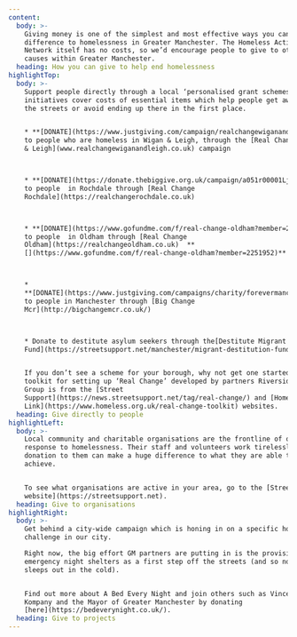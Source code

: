 ```yaml
---
content:
  body: >-
    Giving money is one of the simplest and most effective ways you can make a
    difference to homelessness in Greater Manchester. The Homeless Action
    Network itself has no costs, so we’d encourage people to give to other
    causes within Greater Manchester.
  heading: How you can give to help end homelessness
highlightTop:
  body: >-
    Support people directly through a local ‘personalised grant schemes’. These
    initiatives cover costs of essential items which help people get away from
    the streets or avoid ending up there in the first place.


    * **[DONATE](https://www.justgiving.com/campaign/realchangewiganandleigh)**
    to people who are homeless in Wigan & Leigh, through the [Real Change Wigan
    & Leigh](www.realchangewiganandleigh.co.uk) campaign



    * **[DONATE](https://donate.thebiggive.org.uk/campaign/a051r00001LjKtPAAV)**
    to people  in Rochdale through [Real Change
    Rochdale](https://realchangerochdale.co.uk)



    * **[DONATE](https://www.gofundme.com/f/real-change-oldham?member=2251952)**
    to people  in Oldham through [Real Change
    Oldham](https://realchangeoldham.co.uk)  **
    [](https://www.gofundme.com/f/real-change-oldham?member=2251952)**



    *
    **[DONATE](https://www.justgiving.com/campaigns/charity/forevermanchester/bigchangemcr)**
    to people in Manchester through [Big Change
    Mcr](http://bigchangemcr.co.uk/)   



    * Donate to destitute asylum seekers through the[Destitute Migrant Relief
    Fund](https://streetsupport.net/manchester/migrant-destitution-fund/)


    If you don’t see a scheme for your borough, why not get one started? A
    toolkit for setting up ‘Real Change’ developed by partners Riverside Housing
    Group is from the [Street
    Support](https://news.streetsupport.net/tag/real-change/) and [Homeless
    Link](https://www.homeless.org.uk/real-change-toolkit) websites.
  heading: Give directly to people
highlightLeft:
  body: >-
    Local community and charitable organisations are the frontline of our
    response to homelessness. Their staff and volunteers work tirelessly, and a
    donation to them can make a huge difference to what they are able to
    achieve.


    To see what organisations are active in your area, go to the [Street Support
    website](https://streetsupport.net).
  heading: Give to organisations
highlightRight:
  body: >-
    Get behind a city-wide campaign which is honing in on a specific homeless
    challenge in our city.

    Right now, the big effort GM partners are putting in is the provision of
    emergency night shelters as a first step off the streets (and so no one
    sleeps out in the cold).


    Find out more about A Bed Every Night and join others such as Vincent
    Kompany and the Mayor of Greater Manchester by donating
    [here](https://bedeverynight.co.uk/).
  heading: Give to projects
---
```


